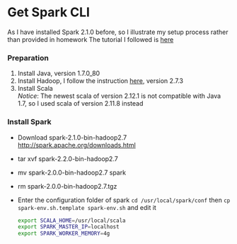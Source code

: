 # Get Spark CLI

As I have installed Spark 2.1.0 before, so I illustrate my setup process rather than provided in homework
The tutorial I followed is [here](http://codingxiaxw.cn/2016/12/07/60-mac-spark/)

### Preparation

1. Install Java, version 1.7.0_80
2. Install Hadoop, I follow the instruction [here](http://codingxiaxw.cn/2016/12/06/59-mac-hadoop/), version 2.7.3
3. Install Scala  
	   *Notice*: The newest scala of version 2.12.1 is not compatible with Java 1.7, so I used scala of version 2.11.8 instead

### Install Spark
+ Download spark-2.1.0-bin-hadoop2.7  
  http://spark.apache.org/downloads.html
+ tar xvf spark-2.2.0-bin-hadoop2.7
+ mv spark-2.0.0-bin-hadoop2.7 spark 
+ rm spark-2.0.0-bin-hadoop2.7.tgz
+ Enter the configuration folder of spark `cd /usr/local/spark/conf` then `cp spark-env.sh.template spark-env.sh` and edit it  

    ```Bash
    export SCALA_HOME=/usr/local/scala
    export SPARK_MASTER_IP=localhost
    export SPARK_WORKER_MEMORY=4g
    ```
